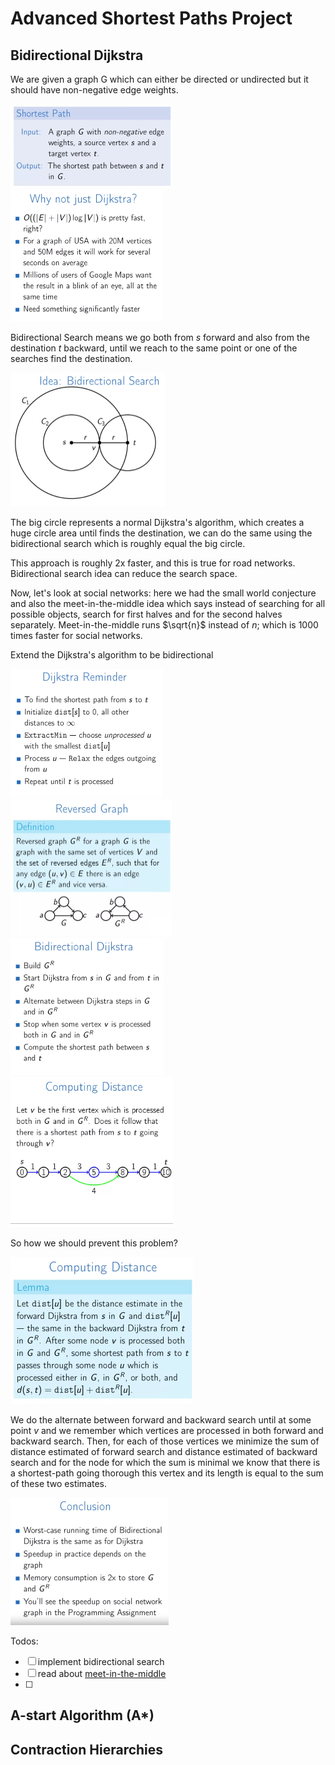# Advanced Shortest Paths Project

## Bidirectional Dijkstra

We are given a graph G which can either be directed or undirected but it should have non-negative edge weights.

<img src="assets/advanced-shortest-paths-01.png" style="zoom:50%"/>

<img src="assets/advanced-shortest-paths-02.png" style="zoom:50%"/>

Bidirectional Search means we go both from $s$ forward and also from the destination $t$ backward, until we reach to the same point or one of the searches find the destination.

<img src="assets/advanced-shortest-paths-03.png" style="zoom:50%"/>

The big circle represents a normal Dijkstra's algorithm, which creates a huge circle area until finds the destination, we can do the same using the bidirectional search which is roughly equal the big circle.

This approach is roughly 2x faster, and this is true for road networks. Bidirectional search idea can reduce the search space.

Now, let's look at social networks: here we had the small world conjecture and also the meet-in-the-middle idea which says instead of searching for all possible objects, search for first halves and for the second halves separately. Meet-in-the-middle runs $\sqrt{n}$ instead of $n$; which is 1000 times faster for social networks.

Extend the Dijkstra's algorithm to be bidirectional

<img src="assets/advanced-shortest-paths-04.png" style="zoom:50%"/>

<img src="assets/advanced-shortest-paths-05.png" style="zoom:50%"/>

<img src="assets/advanced-shortest-paths-06.png" style="zoom:50%"/>

<img src="assets/advanced-shortest-paths-07.png" style="zoom:70%"/>

So how we should prevent this problem?

<img src="assets/advanced-shortest-paths-08.png" style="zoom:50%"/>

We do the alternate between forward and backward search until at some point $v$ and we remember which vertices are processed in both forward and backward search. Then, for each of those vertices we minimize the sum of distance estimated of forward search and distance estimated of backward search and for the node for which the sum is minimal we know that there is a shortest-path going thorough this vertex and its length is equal to  the sum of these two estimates.

<img src="assets/advanced-shortest-paths-09.png" style="zoom:50%"/>

Todos:

- [ ] implement bidirectional search
- [ ] read about [meet-in-the-middle](https://www.youtube.com/watch?v=57SUNQL4JFA)
- [ ] 

## A-start Algorithm (A*)

## Contraction Hierarchies